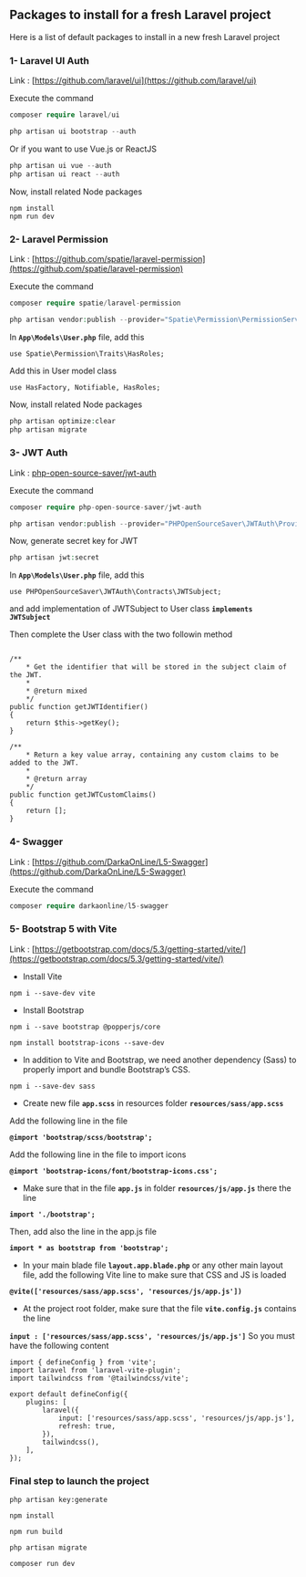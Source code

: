 
## Packages to install for a fresh Laravel project
Here is a list of default packages to install in a new fresh Laravel project 


### **1- Laravel UI Auth**

Link : [https://github.com/laravel/ui](https://github.com/laravel/ui)

Execute the command
``` php
composer require laravel/ui
```

``` php
php artisan ui bootstrap --auth
```
Or if you want to use Vue.js or ReactJS
``` php
php artisan ui vue --auth
php artisan ui react --auth
```

Now, install related Node packages
``` console
npm install
npm run dev
```


### **2- Laravel Permission**

Link : [https://github.com/spatie/laravel-permission](https://github.com/spatie/laravel-permission)

Execute the command
``` php
composer require spatie/laravel-permission
```

``` php
php artisan vendor:publish --provider="Spatie\Permission\PermissionServiceProvider"
```

In  **`App\Models\User.php`** file, add this

``` console
use Spatie\Permission\Traits\HasRoles;
```

Add this in User model class 

``` console
use HasFactory, Notifiable, HasRoles;
```


Now, install related Node packages
``` php
php artisan optimize:clear
php artisan migrate
```


### **3- JWT Auth**

Link : [php-open-source-saver/jwt-auth](php-open-source-saver/jwt-auth)

Execute the command
``` php
composer require php-open-source-saver/jwt-auth
```

``` php
php artisan vendor:publish --provider="PHPOpenSourceSaver\JWTAuth\Providers\LaravelServiceProvider"
```

Now, generate secret key for JWT
``` php
php artisan jwt:secret
```

In  **`App\Models\User.php`** file, add this

``` console
use PHPOpenSourceSaver\JWTAuth\Contracts\JWTSubject;
```

and add implementation of JWTSubject to User class **`implements JWTSubject`**

Then complete the User class with the two followin method

``` console

/**
    * Get the identifier that will be stored in the subject claim of the JWT.
    *
    * @return mixed
    */
public function getJWTIdentifier()
{
    return $this->getKey();
}

/**
    * Return a key value array, containing any custom claims to be added to the JWT.
    *
    * @return array
    */
public function getJWTCustomClaims()
{
    return [];
}
```




### **4- Swagger**

Link : [https://github.com/DarkaOnLine/L5-Swagger](https://github.com/DarkaOnLine/L5-Swagger)

Execute the command
``` php
composer require darkaonline/l5-swagger
```


### **5- Bootstrap 5 with Vite**

Link : [https://getbootstrap.com/docs/5.3/getting-started/vite/](https://getbootstrap.com/docs/5.3/getting-started/vite/)

* Install Vite

``` console
npm i --save-dev vite
```

* Install Bootstrap

``` console
npm i --save bootstrap @popperjs/core
```

``` console
npm install bootstrap-icons --save-dev
```

* In addition to Vite and Bootstrap, we need another dependency (Sass) to properly import and bundle Bootstrap’s CSS.

``` console
npm i --save-dev sass
```

* Create new file **`app.scss`** in resources folder **`resources/sass/app.scss`**

Add the following line in the file

**`@import 'bootstrap/scss/bootstrap';`**

Add the following line in the file to import icons

**`@import 'bootstrap-icons/font/bootstrap-icons.css';`**


* Make sure that in the file **`app.js`** in folder **`resources/js/app.js`** there the line

**`import './bootstrap';`**

Then, add also the line in the app.js file

**`import * as bootstrap from 'bootstrap';`**


* In your main blade file **`layout.app.blade.php`** or any other main layout file, add the following Vite line to make sure that CSS and JS is loaded

**`@vite(['resources/sass/app.scss', 'resources/js/app.js'])`**

* At the project root folder, make sure that the file **`vite.config.js`** contains the line

**`input : ['resources/sass/app.scss', 'resources/js/app.js']`**
So you must have the following content

``` console
import { defineConfig } from 'vite';
import laravel from 'laravel-vite-plugin';
import tailwindcss from '@tailwindcss/vite';

export default defineConfig({
    plugins: [
        laravel({
            input: ['resources/sass/app.scss', 'resources/js/app.js'],
            refresh: true,
        }),
        tailwindcss(),
    ],
});
```




### **Final step to launch the project**

``` console
php artisan key:generate

npm install

npm run build

php artisan migrate

composer run dev
```

